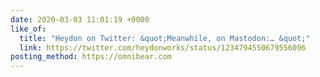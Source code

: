 ```yaml
---
date: 2020-03-03 11:01:19 +0000
like_of:
  title: "Heydon on Twitter: &quot;Meanwhile, on Mastodon:… &quot;"
  link: https://twitter.com/heydonworks/status/1234794550679556096
posting_method: https://omnibear.com
---
```

